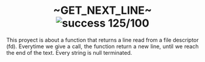 <h1 align="center"> ~GET_NEXT_LINE~ <br><img alt="success 125/100" src="https://img.shields.io/badge/125%2F100-green?style=plastic&logoColor=green&label=success"></h1>
<div align="justify">This proyect is about a function that returns a line read from a file descriptor (fd). Everytime we give a call, the function return a new line, until we reach the end of the text. Every string is null terminated.</div>